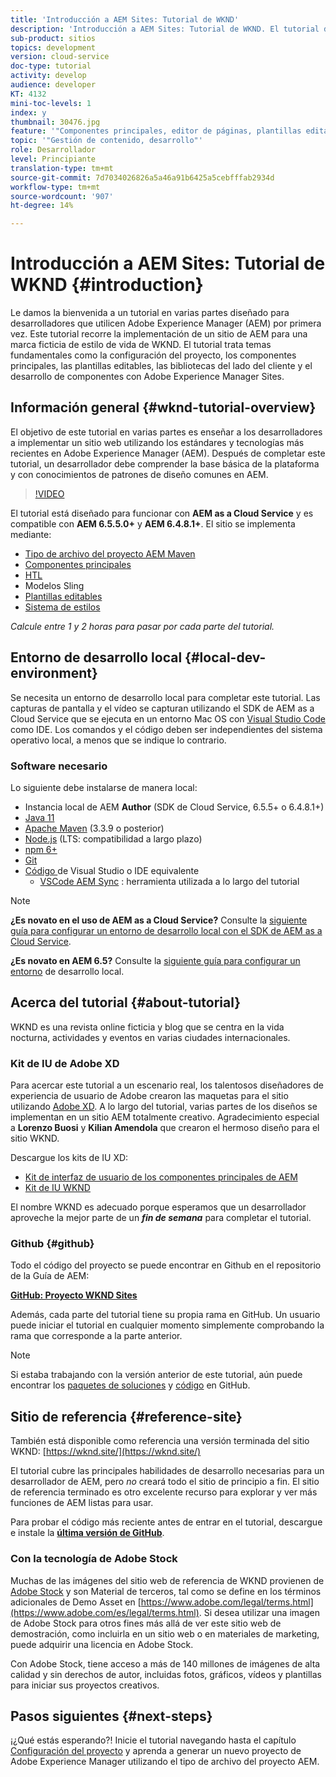 ```yaml
---
title: 'Introducción a AEM Sites: Tutorial de WKND'
description: 'Introducción a AEM Sites: Tutorial de WKND. El tutorial de WKND es un tutorial de varias partes diseñado para desarrolladores que no hayan utilizado Adobe Experience Manager. El tutorial recorre la implementación de un sitio de AEM para una marca ficticia de estilo de vida, la WKND. El tutorial cubre temas fundamentales como la configuración del proyecto, los arquetipos de maven, los componentes principales, las plantillas editables, las bibliotecas de cliente y el desarrollo de componentes.'
sub-product: sitios
topics: development
version: cloud-service
doc-type: tutorial
activity: develop
audience: developer
KT: 4132
mini-toc-levels: 1
index: y
thumbnail: 30476.jpg
feature: '"Componentes principales, editor de páginas, plantillas editables, tipo de archivo del proyecto AEM"'
topic: '"Gestión de contenido, desarrollo"'
role: Desarrollador
level: Principiante
translation-type: tm+mt
source-git-commit: 7d7034026826a5a46a91b6425a5cebfffab2934d
workflow-type: tm+mt
source-wordcount: '907'
ht-degree: 14%

---
```



# Introducción a AEM Sites: Tutorial de WKND {#introduction}

Le damos la bienvenida a un tutorial en varias partes diseñado para desarrolladores que utilicen Adobe Experience Manager (AEM) por primera vez. Este tutorial recorre la implementación de un sitio de AEM para una marca ficticia de estilo de vida de WKND. El tutorial trata temas fundamentales como la configuración del proyecto, los componentes principales, las plantillas editables, las bibliotecas del lado del cliente y el desarrollo de componentes con Adobe Experience Manager Sites.

## Información general {#wknd-tutorial-overview}

El objetivo de este tutorial en varias partes es enseñar a los desarrolladores a implementar un sitio web utilizando los estándares y tecnologías más recientes en Adobe Experience Manager (AEM). Después de completar este tutorial, un desarrollador debe comprender la base básica de la plataforma y con conocimientos de patrones de diseño comunes en AEM.

>[!VIDEO](https://video.tv.adobe.com/v/30476?quality=12&learn=on)

El tutorial está diseñado para funcionar con **AEM as a Cloud Service** y es compatible con **AEM 6.5.5.0+** y **AEM 6.4.8.1+**. El sitio se implementa mediante:

* [Tipo de archivo del proyecto AEM Maven](https://docs.adobe.com/content/help/es-ES/experience-manager-core-components/using/developing/archetype/overview.html)
* [Componentes principales](https://docs.adobe.com/content/help/es-ES/experience-manager-core-components/using/introduction.html)
* [HTL](https://docs.adobe.com/content/help/en/experience-manager-htl/using/getting-started/getting-started.html)
* Modelos Sling
* [Plantillas editables](https://docs.adobe.com/content/help/en/experience-manager-learn/sites/page-authoring/template-editor-feature-video-use.html)
* [Sistema de estilos](https://docs.adobe.com/content/help/en/experience-manager-learn/sites/page-authoring/style-system-feature-video-use.html)

*Calcule entre 1 y 2 horas para pasar por cada parte del tutorial.*

## Entorno de desarrollo local {#local-dev-environment}

Se necesita un entorno de desarrollo local para completar este tutorial. Las capturas de pantalla y el vídeo se capturan utilizando el SDK de AEM as a Cloud Service que se ejecuta en un entorno Mac OS con [Visual Studio Code](https://code.visualstudio.com/) como IDE. Los comandos y el código deben ser independientes del sistema operativo local, a menos que se indique lo contrario.

### Software necesario

Lo siguiente debe instalarse de manera local:

* Instancia local de AEM **Author** (SDK de Cloud Service, 6.5.5+ o 6.4.8.1+)
* [Java 11](https://downloads.experiencecloud.adobe.com/content/software-distribution/en/general.html)
* [Apache Maven](https://maven.apache.org/) (3.3.9 o posterior)
* [Node.js](https://nodejs.org/en/)  (LTS: compatibilidad a largo plazo)
* [npm 6+](https://www.npmjs.com/)
* [Git](https://git-scm.com/)
* [Código ](https://code.visualstudio.com/) de Visual Studio o IDE equivalente
   * [VSCode AEM Sync](https://marketplace.visualstudio.com/items?itemName=yamato-ltd.vscode-aem-sync) : herramienta utilizada a lo largo del tutorial

>[!NOTE]
>
> **¿Es novato en el uso de AEM as a Cloud Service?** Consulte la [siguiente guía para configurar un entorno de desarrollo local con el SDK de AEM as a Cloud Service](https://docs.adobe.com/content/help/es-ES/experience-manager-learn/cloud-service/local-development-environment-set-up/overview.html).
>
> **¿Es novato en AEM 6.5?** Consulte la  [siguiente guía para configurar un entorno](https://docs.adobe.com/content/help/en/experience-manager-learn/foundation/development/set-up-a-local-aem-development-environment.html) de desarrollo local.

## Acerca del tutorial {#about-tutorial}

WKND es una revista online ficticia y blog que se centra en la vida nocturna, actividades y eventos en varias ciudades internacionales.

### Kit de IU de Adobe XD

Para acercar este tutorial a un escenario real, los talentosos diseñadores de experiencia de usuario de Adobe crearon las maquetas para el sitio utilizando [Adobe XD](https://www.adobe.com/products/xd.html). A lo largo del tutorial, varias partes de los diseños se implementan en un sitio AEM totalmente creativo. Agradecimiento especial a **Lorenzo Buosi** y **Kilian Amendola** que crearon el hermoso diseño para el sitio WKND.

Descargue los kits de IU XD:

* [Kit de interfaz de usuario de los componentes principales de AEM](assets/overview/AEM-CoreComponents-UI-Kit.xd)
* [Kit de IU WKND](https://github.com/adobe/aem-guides-wknd/releases/download/aem-guides-wknd-0.0.2/AEM_UI-kit-WKND.xd)

El nombre WKND es adecuado porque esperamos que un desarrollador aproveche la mejor parte de un ***fin de semana*** para completar el tutorial.

### Github {#github}

Todo el código del proyecto se puede encontrar en Github en el repositorio de la Guía de AEM:

**[GitHub: Proyecto WKND Sites](https://github.com/adobe/aem-guides-wknd)**

Además, cada parte del tutorial tiene su propia rama en GitHub. Un usuario puede iniciar el tutorial en cualquier momento simplemente comprobando la rama que corresponde a la parte anterior.

>[!NOTE]
>
> Si estaba trabajando con la versión anterior de este tutorial, aún puede encontrar los [paquetes de soluciones](https://github.com/adobe/aem-guides-wknd/releases/tag/archetype-18.1) y [código](https://github.com/adobe/aem-guides-wknd/tree/archetype-18.1) en GitHub.

## Sitio de referencia {#reference-site}

También está disponible como referencia una versión terminada del sitio WKND: [https://wknd.site/](https://wknd.site/)

El tutorial cubre las principales habilidades de desarrollo necesarias para un desarrollador de AEM, pero *no* creará todo el sitio de principio a fin. El sitio de referencia terminado es otro excelente recurso para explorar y ver más funciones de AEM listas para usar.

Para probar el código más reciente antes de entrar en el tutorial, descargue e instale la **[última versión de GitHub](https://github.com/adobe/aem-guides-wknd/releases/latest)**.

### Con la tecnología de Adobe Stock

Muchas de las imágenes del sitio web de referencia de WKND provienen de [Adobe Stock](https://stock.adobe.com/) y son Material de terceros, tal como se define en los términos adicionales de Demo Asset en [https://www.adobe.com/legal/terms.html](https://www.adobe.com/es/legal/terms.html). Si desea utilizar una imagen de Adobe Stock para otros fines más allá de ver este sitio web de demostración, como incluirla en un sitio web o en materiales de marketing, puede adquirir una licencia en Adobe Stock.

Con Adobe Stock, tiene acceso a más de 140 millones de imágenes de alta calidad y sin derechos de autor, incluidas fotos, gráficos, vídeos y plantillas para iniciar sus proyectos creativos.

## Pasos siguientes {#next-steps}

¡¿Qué estás esperando?! Inicie el tutorial navegando hasta el capítulo [Configuración del proyecto](project-setup.md) y aprenda a generar un nuevo proyecto de Adobe Experience Manager utilizando el tipo de archivo del proyecto AEM.
